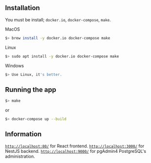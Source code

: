 
## Installation

You must be install; `docker.io`, `docker-compose`, `make`.

MacOS
```bash
$> brew install -y docker.io docker-compose make
```
Linux
```bash
$> sudo apt install -y docker.io docker-compose make
```
Windows
```bash
$> Use Linux, it's better.
```

## Running the app
```bash
$> make
```
or
```bash
$> docker-compose up --build
```

## Information

[`http://localhost:80/`](http://localhost:80/) for React frontend.
[`http://localhost:3000/`](http://localhost:3000/) for NestJS backend.
[`http://localhost:9000/`](http://localhost:9000/) for pgAdmin4 PostgreSQL's administration.